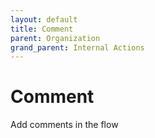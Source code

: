 ```yaml
---
layout: default
title: Comment
parent: Organization
grand_parent: Internal Actions
---
```

# Comment

Add comments in the flow
